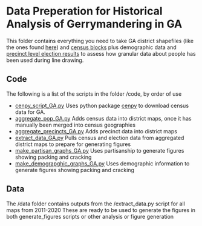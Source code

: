 # Data Preperation for Historical Analysis of Gerrymandering in GA

This folder contains everything you need to take GA district shapefiles 
(like the ones found [here](https://data-hub.gio.georgia.gov/datasets/GARC::georgia-senate-districts)) 
and [census blocks](https://catalog.data.gov/dataset/tiger-line-shapefile-2017-2010-state-georgia-2010-census-block-state-based)
plus demographic data and [precinct level election results](https://openprecincts.org/ga/)
to assess how granular data about people has been used during line drawing. 

## Code
The following is a list of the scripts in the folder /code, by order of use
- [cenpy_script_GA.py](https://github.com/hwheelen/PGP_RapidResponse/blob/master/Georgia/code/cenpy_script_GA.py)
    Uses python package [cenpy](https://pypi.org/project/cenpy/) to download census data for GA.
- [aggregate_pop_GA.py](https://github.com/hwheelen/PGP_RapidResponse/blob/master/Georgia/code/aggregate_pop_GA.py)
    Adds census data into district maps, once it has manually been merged into census geographies
- [aggregate_precincts_GA.py](https://github.com/hwheelen/PGP_RapidResponse/blob/master/Georgia/code/aggregate_precincts_GA.py)
    Adds precinct data into district maps
- [extract_data_GA.py](https://github.com/hwheelen/PGP_RapidResponse/blob/master/Georgia/code/extract_data_GA.py)
    Pulls census and election data from aggregated district maps to prepare for generating figures
- [make_partisan_graphs_GA.py](https://github.com/hwheelen/PGP_RapidResponse/blob/master/Georgia/code/make_partisan_graphs_GA.py)
    Uses partisanship to generate figures showing packing and cracking
- [make_demograpghic_graphs_GA.py](https://github.com/hwheelen/PGP_RapidResponse/blob/master/Georgia/code/make_demographic_graphs_GA.py)
    Uses demographic information to generate figures showing packing and cracking


## Data
The /data folder contains outputs from the /extract_data.py script for all maps from 2011-2020
These are ready to be used to generate the figures in both generate_figures scripts
or other analysis or figure generation
